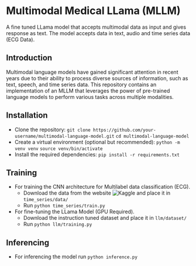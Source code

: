 # Multimodal Medical LLama (MLLM)
A fine tuned LLama model that accepts multimodal data as input and gives response as text. The model accepts data in text, audio and time series data (ECG Data). 


## Introduction
Multimodal language models have gained significant attention in recent years due to their ability to process diverse sources of information, such as text, speech, and time series data. This repository contains an implementation of an MLLM that leverages the power of pre-trained language models to perform various tasks across multiple modalities.

## Installation
- Clone the repository:
```git clone https://github.com/your-username/multimodal-language-model.git```
```cd multimodal-language-model```
- Create a virtual environment (optional but recommended):
```python -m venv venv```
```source venv/bin/activate```
- Install the required dependencies:
```pip install -r requirements.txt```

## Training 
- For training the CNN architecture for Multilabel data classification (ECG). 
  - Download the data from the website ![Kaggle](https://www.kaggle.com/datasets/khyeh0719/ptb-xl-dataset) and place it in ```time_series/data/```
  - Run ```python time_series/train.py```
- For fine-tuning the LLama Model (GPU Required). 
  - Download the instruction tuned dataset and place it in ```llm/dataset/```
  - Run ```python llm/training.py```

## Inferencing 
- For inferencing the model run ```python inference.py```



